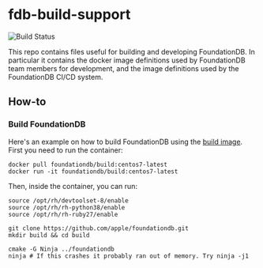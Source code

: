 # fdb-build-support

![Build Status](https://codebuild.us-west-2.amazonaws.com/badges?uuid=eyJlbmNyeXB0ZWREYXRhIjoibkVmakQ0VFc4SU5qdDBTaWhmekNVUTVSaExDSHNrT2hTOHRhVjhYODlKbzVEM2hRZmdIeTMrak8xeU1YLy8yOXQ2eFN5Rk5qWVFZazhQNFh1d1ViOVZVPSIsIml2UGFyYW1ldGVyU3BlYyI6IkNMQVRybGVvZDNacW9qWVAiLCJtYXRlcmlhbFNldFNlcmlhbCI6MX0%3D&branch=main)

This repo contains files useful for building and developing FoundationDB. In 
particular it contains the docker image definitions used by FoundationDB team 
members for development, and the image definitions used by the FoundationDB 
CI/CD system. 

## How-to

### Build FoundationDB

Here's an example on how to build FoundationDB using the [build image](https://hub.docker.com/r/foundationdb/build).
First you need to run the container:

```shell
docker pull foundationdb/build:centos7-latest
docker run -it foundationdb/build:centos7-latest
```

Then, inside the container, you can run:

```shell
source /opt/rh/devtoolset-8/enable
source /opt/rh/rh-python38/enable
source /opt/rh/rh-ruby27/enable

git clone https://github.com/apple/foundationdb.git
mkdir build && cd build

cmake -G Ninja ../foundationdb
ninja # If this crashes it probably ran out of memory. Try ninja -j1
```
